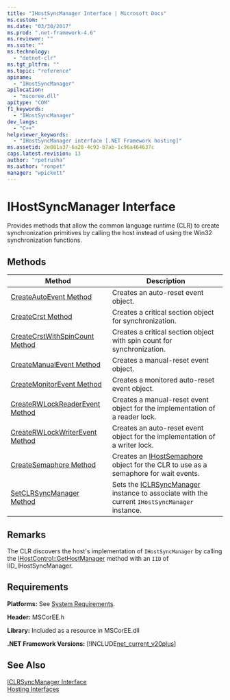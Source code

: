 ```yaml
---
title: "IHostSyncManager Interface | Microsoft Docs"
ms.custom: ""
ms.date: "03/30/2017"
ms.prod: ".net-framework-4.6"
ms.reviewer: ""
ms.suite: ""
ms.technology: 
  - "dotnet-clr"
ms.tgt_pltfrm: ""
ms.topic: "reference"
apiname: 
  - "IHostSyncManager"
apilocation: 
  - "mscoree.dll"
apitype: "COM"
f1_keywords: 
  - "IHostSyncManager"
dev_langs: 
  - "C++"
helpviewer_keywords: 
  - "IHostSyncManager interface [.NET Framework hosting]"
ms.assetid: 2e081a37-6a28-4c93-b7ab-1c96a464637c
caps.latest.revision: 13
author: "rpetrusha"
ms.author: "ronpet"
manager: "wpickett"
---
```

# IHostSyncManager Interface
Provides methods that allow the common language runtime (CLR) to create synchronization primitives by calling the host instead of using the Win32 synchronization functions.  
  
## Methods  
  
|Method|Description|  
|------------|-----------------|  
|[CreateAutoEvent Method](../../../../docs/framework/unmanaged-api/hosting/ihostsyncmanager-createautoevent-method.md)|Creates an auto-reset event object.|  
|[CreateCrst Method](../../../../docs/framework/unmanaged-api/hosting/ihostsyncmanager-createcrst-method.md)|Creates a critical section object for synchronization.|  
|[CreateCrstWithSpinCount Method](../../../../docs/framework/unmanaged-api/hosting/ihostsyncmanager-createcrstwithspincount-method.md)|Creates a critical section object with spin count for synchronization.|  
|[CreateManualEvent Method](../../../../docs/framework/unmanaged-api/hosting/ihostsyncmanager-createmanualevent-method.md)|Creates a manual-reset event object.|  
|[CreateMonitorEvent Method](../../../../docs/framework/unmanaged-api/hosting/ihostsyncmanager-createmonitorevent-method.md)|Creates a monitored auto-reset event object.|  
|[CreateRWLockReaderEvent Method](../../../../docs/framework/unmanaged-api/hosting/ihostsyncmanager-createrwlockreaderevent-method.md)|Creates a manual-reset event object for the implementation of a reader lock.|  
|[CreateRWLockWriterEvent Method](../../../../docs/framework/unmanaged-api/hosting/ihostsyncmanager-createrwlockwriterevent-method.md)|Creates an auto-reset event object for the implementation of a writer lock.|  
|[CreateSemaphore Method](../../../../docs/framework/unmanaged-api/hosting/ihostsyncmanager-createsemaphore-method.md)|Creates an [IHostSemaphore](../../../../docs/framework/unmanaged-api/hosting/ihostsemaphore-interface.md) object for the CLR to use as a semaphore for wait events.|  
|[SetCLRSyncManager Method](../../../../docs/framework/unmanaged-api/hosting/ihostsyncmanager-setclrsyncmanager-method.md)|Sets the [ICLRSyncManager](../../../../docs/framework/unmanaged-api/hosting/iclrsyncmanager-interface.md) instance to associate with the current `IHostSyncManager` instance.|  
  
## Remarks  
 The CLR discovers the host's implementation of `IHostSyncManager` by calling the [IHostControl::GetHostManager](../../../../docs/framework/unmanaged-api/hosting/ihostcontrol-gethostmanager-method.md) method with an `IID` of IID_IHostSyncManager.  
  
## Requirements  
 **Platforms:** See [System Requirements](../../../../docs/framework/getting-started/system-requirements.md).  
  
 **Header:** MSCorEE.h  
  
 **Library:** Included as a resource in MSCorEE.dll  
  
 **.NET Framework Versions:** [!INCLUDE[net_current_v20plus](../../../../includes/net-current-v20plus-md.md)]  
  
## See Also  
 [ICLRSyncManager Interface](../../../../docs/framework/unmanaged-api/hosting/iclrsyncmanager-interface.md)   
 [Hosting Interfaces](../../../../docs/framework/unmanaged-api/hosting/hosting-interfaces.md)